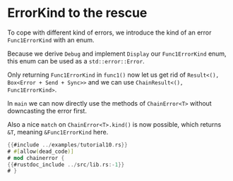 # ErrorKind to the rescue

To cope with different kind of errors, we introduce the kind of an error `Func1ErrorKind` with an enum.

Because we derive `Debug` and implement `Display` our `Func1ErrorKind` enum, this enum can be used as
a `std::error::Error`.

Only returning `Func1ErrorKind` in `func1()` now let us get rid of `Result<(), Box<Error + Send + Sync>>` and we can
use `ChainResult<(), Func1ErrorKind>`.

In `main` we can now directly use the methods of `ChainError<T>` without downcasting the error first.

Also a nice `match` on `ChainError<T>.kind()` is now possible, which returns `&T`, meaning 
`&Func1ErrorKind` here.

~~~rust
{{#include ../examples/tutorial10.rs}}
# #[allow(dead_code)]
# mod chainerror {
{{#rustdoc_include ../src/lib.rs:-1}}
# }
~~~
